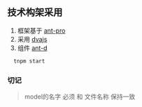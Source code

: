 ## 技术构架采用
1. 框架基于 [ant-pro](http://pro.ant.design)
2. 采用 [dvajs](https://github.com/dvajs/dva)
3. 组件 [ant-d](https://ant.design/docs/react/introduce-cn)

```javascript
  tnpm start
```

### 切记
> model的名字 必须 和 文件名称 保持一致